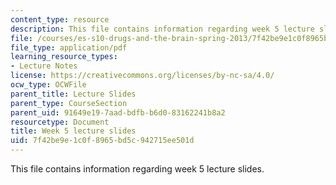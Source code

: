 ```yaml
---
content_type: resource
description: This file contains information regarding week 5 lecture slides.
file: /courses/es-s10-drugs-and-the-brain-spring-2013/7f42be9e1c0f8965bd5c942715ee501d_MITES_S10S13_Week5.pdf
file_type: application/pdf
learning_resource_types:
- Lecture Notes
license: https://creativecommons.org/licenses/by-nc-sa/4.0/
ocw_type: OCWFile
parent_title: Lecture Slides
parent_type: CourseSection
parent_uid: 91649e19-7aad-bdfb-b6d0-83162241b8a2
resourcetype: Document
title: Week 5 lecture slides
uid: 7f42be9e-1c0f-8965-bd5c-942715ee501d
---
```

This file contains information regarding week 5 lecture slides.